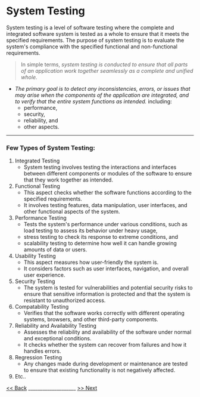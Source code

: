 # System Testing

System testing is a level of software testing where the complete and integrated software system is tested as a whole to ensure that it meets the specified requirements. 
The purpose of system testing is to evaluate the system's compliance with the specified functional and non-functional requirements.
> In simple terms, *system testing is conducted to ensure that all parts of an application work together seamlessly as a complete and unified whole.*
* *The primary goal is to detect any inconsistencies, errors, or issues that may arise when the components of the application are integrated, and to verify that the entire system functions as intended.* including:
  * performance,
  * security,
  * reliability, and
  * other aspects.

---

### Few Types of System Testing:

1. Integrated Testing
   - System testing involves testing the interactions and interfaces between different components or modules of the software to ensure that they work together as intended.
2. Functional Testing
   - This aspect checks whether the software functions according to the specified requirements.
   - It involves testing features, data manipulation, user interfaces, and other functional aspects of the system.
3. Performance Testing
   - Tests the system's performance under various conditions, such as load testing to assess its behavior under heavy usage,
   - stress testing to check its response to extreme conditions, and
   - scalability testing to determine how well it can handle growing amounts of data or users.
4. Usability Testing
   - This aspect measures how user-friendly the system is.
   - It considers factors such as user interfaces, navigation, and overall user experience.
5. Security Testing
   - The system is tested for vulnerabilities and potential security risks to ensure that sensitive information is protected and that the system is resistant to unauthorized access. 
6. Compatability Testing
   - Verifies that the software works correctly with different operating systems, browsers, and other third-party components. 
7. Reliability and Availability Testing
   - Assesses the reliability and availability of the software under normal and exceptional conditions.
   - It checks whether the system can recover from failures and how it handles errors. 
8. Regression Testing
   - Any changes made during development or maintenance are tested to ensure that existing functionality is not negatively affected.  
9. Etc..


[<< Back](README.md)                ____________________  [>> Next](Acceptance_Testing.md)

